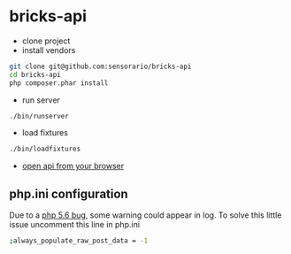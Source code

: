 # bricks-api

 - clone project
 - install vendors

```bash
git clone git@github.com:sensorario/bricks-api
cd bricks-api
php composer.phar install
```

 - run server

```bash
./bin/runserver
```

 - load fixtures

```bash
./bin/loadfixtures
```

- [open api from your browser](http://localhost:8080/api/v1/homepage/)

## php.ini configuration

Due to a [php 5.6 bug](http://stackoverflow.com/questions/26261001/warning-about-http-raw-post-data-being-deprecated),  some warning could appear in log. To solve this little issue uncomment this line in php.ini

```bash
;always_populate_raw_post_data = -1
```
